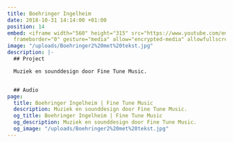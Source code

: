 ```yaml
---
title: Boehringer Ingelheim
date: 2018-10-31 14:14:00 +01:00
position: 14
embed: <iframe width="560" height="315" src="https://www.youtube.com/embed/8Bj5W6V51EE?rel=0&amp;showinfo=0"
  frameborder="0" gesture="media" allow="encrypted-media" allowfullscreen></iframe>
image: "/uploads/Boehringer2%20met%20tekst.jpg"
description: |-
  ## Project

  Muziek en sounddesign door Fine Tune Music.


  ## Audio
page:
  title: Boehringer Ingelheim | Fine Tune Music
  description: Muziek en sounddesign door Fine Tune Music.
  og_title: Boehringer Ingelheim | Fine Tune Music
  og_description: Muziek en sounddesign door Fine Tune Music.
  og_image: "/uploads/Boehringer2%20met%20tekst.jpg"
---
```


